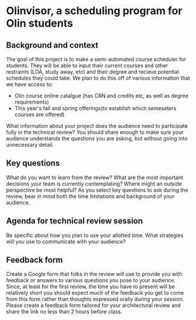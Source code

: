 # Olinvisor, a scheduling program for Olin students
## Background and context 
The goal of this project is to make a semi-automated course scheduler for students. They will be able to input their current courses and other restraints (LOA, study away, etc) and their degree and recieve potential schedules they could take.
We plan to do this off of various information that we have access to:
* Olin course online catalgue (has CRN and credits etc, as well as degree requirements)
* This year's fall and spring offerings(to establish which semeseters courses are offered)

What information about your project does the audience need to participate fully in the technical review? You should share enough to make sure your audience understands the questions you are asking, but without going into unnecessary detail.

## Key questions
What do you want to learn from the review? What are the most important decisions your team is currently contemplating? Where might an outside perspective be most helpful? As you select key questions to ask during the review, bear in mind both the time limitations and background of your audience.

## Agenda for technical review session 
Be specific about how you plan to use your allotted time. What strategies will you use to communicate with your audience?

## Feedback form
Create a Google form that folks in the review will use to provide you with feedback or answers to various questions you pose to your audience. Since, at least for the first review, the time you have to present will be relatively short you should expect much of the feedback you get to come from this form rather than thoughts expressed orally during your session. Please create a feedback form tailored for your architectural review and share the link no less than 2 hours before class.
